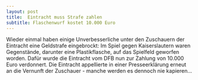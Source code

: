 ```yaml
---
layout: post
title:  Eintracht muss Strafe zahlen
subtitle: Flaschenwurf kostet 10.000 Euro
---
```


Wieder einmal haben einige Unverbesserliche unter den Zuschauern der Eintracht eine Geldstrafe eingebrockt: Im Spiel gegen Kaiserslautern waren Gegenstände, darunter eine Plastikflasche, auf das Spielfeld geworfen worden. Dafür wurde die Eintracht vom DFB nun zur Zahlung von 10.000 Euro verdonnert. Die Eintracht appellierte in einer Presseerklärung erneut an die Vernunft der Zuschauer - manche werden es dennoch nie kapieren...


